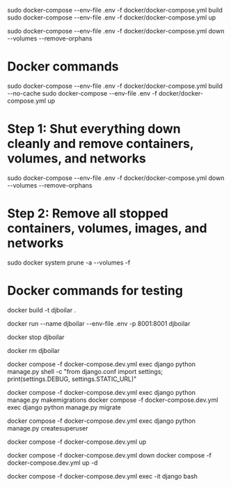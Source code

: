 sudo docker-compose --env-file .env -f docker/docker-compose.yml build
sudo docker-compose --env-file .env -f docker/docker-compose.yml up

sudo docker-compose --env-file .env -f docker/docker-compose.yml down --volumes --remove-orphans


# Docker commands
sudo docker-compose --env-file .env -f docker/docker-compose.yml build --no-cache
sudo docker-compose --env-file .env -f docker/docker-compose.yml up


# Step 1: Shut everything down cleanly and remove containers, volumes, and networks
sudo docker-compose --env-file .env -f docker/docker-compose.yml down --volumes --remove-orphans

# Step 2: Remove all stopped containers, volumes, images, and networks
sudo docker system prune -a --volumes -f



# Docker commands for testing
docker build -t djboilar .

docker run --name djboilar --env-file .env -p 8001:8001 djboilar

docker stop djboilar

docker rm djboilar

docker compose -f docker-compose.dev.yml exec django python manage.py shell -c "from django.conf import settings; print(settings.DEBUG, settings.STATIC_URL)"

docker compose -f docker-compose.dev.yml exec django python manage.py makemigrations
docker compose -f docker-compose.dev.yml exec django python manage.py migrate

docker compose -f docker-compose.dev.yml exec django python manage.py createsuperuser



docker compose -f docker-compose.dev.yml up

docker compose -f docker-compose.dev.yml down
docker compose -f docker-compose.dev.yml up -d

docker compose -f docker-compose.dev.yml exec -it django bash